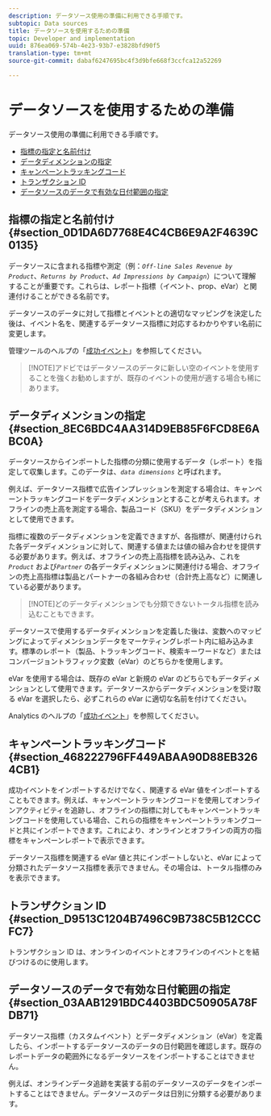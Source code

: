 ```yaml
---
description: データソース使用の準備に利用できる手順です。
subtopic: Data sources
title: データソースを使用するための準備
topic: Developer and implementation
uuid: 876ea069-574b-4e23-93b7-e3828bfd90f5
translation-type: tm+mt
source-git-commit: dabaf6247695bc4f3d9bfe668f3ccfca12a52269

---
```



# データソースを使用するための準備

データソース使用の準備に利用できる手順です。

* [指標の指定と名前付け](/help/import/c-data-sources/datasrc-preparing.md#section_0D1DA6D7768E4C4CB6E9A2F4639C0135)
* [データディメンションの指定](/help/import/c-data-sources/datasrc-preparing.md#section_8EC6BDC4AA314D9EB85F6FCD8E6ABC0A)
* [キャンペーントラッキングコード](/help/import/c-data-sources/datasrc-preparing.md#section_468222796FF449ABAA90D88EB3264CB1)
* [トランザクション ID](/help/import/c-data-sources/datasrc-preparing.md#section_D9513C1204B7496C9B738C5B12CCCFC7)
* [データソースのデータで有効な日付範囲の指定](/help/import/c-data-sources/datasrc-preparing.md#section_03AAB1291BDC4403BDC50905A78FDB71)

## 指標の指定と名前付け {#section_0D1DA6D7768E4C4CB6E9A2F4639C0135}

データソースに含まれる指標や測定（例：*`Off-line Sales Revenue by Product`*、*`Returns by Product`*、*`Ad Impressions by Campaign`*）について理解することが重要です。これらは、レポート指標（イベント、prop、eVar）と関連付けることができる名前です。

データソースのデータに対して指標とイベントとの適切なマッピングを決定した後は、イベント名を、関連するデータソース指標に対応するわかりやすい名前に変更します。

管理ツールのヘルプの「[成功イベント](https://marketing.adobe.com/resources/help/ja_JP/reference/success_event.html)」を参照してください。

>[!NOTE]アドビではデータソースのデータに新しい空のイベントを使用することを強くお勧めしますが、既存のイベントの使用が適する場合も稀にあります。

## データディメンションの指定 {#section_8EC6BDC4AA314D9EB85F6FCD8E6ABC0A}

データソースからインポートした指標の分類に使用するデータ（レポート）を指定して収集します。このデータは、*`data dimensions`* と呼ばれます。

例えば、データソース指標で広告インプレッションを測定する場合は、キャンペーントラッキングコードをデータディメンションとすることが考えられます。オフラインの売上高を測定する場合、製品コード（SKU）をデータディメンションとして使用できます。

指標に複数のデータディメンションを定義できますが、各指標が、関連付けられた各データディメンションに対して、関連する値または値の組み合わせを提供する必要があります。例えば、オフラインの売上高指標を読み込み、これを&#x200B;*`Product`* および&#x200B;*`Partner`* の各データディメンションに関連付ける場合、オフラインの売上高指標は製品とパートナーの各組み合わせ（合計売上高など）に関連している必要があります。

>[!NOTE]どのデータディメンションでも分類できないトータル指標を読み込むこともできます。

データソースで使用するデータディメンションを定義した後は、変数へのマッピングによってディメンションデータをマーケティングレポート内に組み込みます。標準のレポート（製品、トラッキングコード、検索キーワードなど）またはコンバージョントラフィック変数（eVar）のどちらかを使用します。

eVar を使用する場合は、既存の eVar と新規の eVar のどちらでもデータディメンションとして使用できます。データソースからデータディメンションを受け取る eVar を選択したら、必ずこれらの eVar に適切な名前を付けてください。

Analytics のヘルプの「[成功イベント](https://marketing.adobe.com/resources/help/ja_JP/reference/success_event.html)」を参照してください。

## キャンペーントラッキングコード {#section_468222796FF449ABAA90D88EB3264CB1}

成功イベントをインポートするだけでなく、関連する eVar 値をインポートすることもできます。例えば、キャンペーントラッキングコードを使用してオンラインアクティビティを追跡し、オフラインの指標に対してもキャンペーントラッキングコードを使用している場合、これらの指標をキャンペーントラッキングコードと共にインポートできます。これにより、オンラインとオフラインの両方の指標をキャンペーンレポートで表示できます。

データソース指標を関連する eVar 値と共にインポートしないと、eVar によって分類されたデータソース指標を表示できません。その場合は、トータル指標のみを表示できます。

## トランザクション ID {#section_D9513C1204B7496C9B738C5B12CCCFC7}

トランザクション ID は、オンラインのイベントとオフラインのイベントとを結びつけるのに使用します。

## データソースのデータで有効な日付範囲の指定 {#section_03AAB1291BDC4403BDC50905A78FDB71}

データソース指標（カスタムイベント）とデータディメンション（eVar）を定義したら、インポートするデータソースのデータの日付範囲を確認します。既存のレポートデータの範囲外になるデータソースをインポートすることはできません。

例えば、オンラインデータ追跡を実装する前のデータソースのデータをインポートすることはできません。データソースのデータは日別に分類する必要があります。
